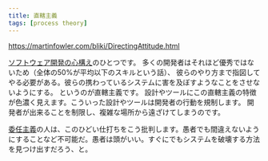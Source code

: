```yaml
---
title: 直轄主義
tags: [process theory]
---
```


https://martinfowler.com/bliki/DirectingAttitude.html

[ソフトウェア開発の心構え](/SoftwareDevelopmentAttitude)のひとつです。
多くの開発者はそれほど優秀ではないため（全体の50%が平均以下のスキルという話）、
彼らのやり方まで指図してやる必要がある。彼らの携わっているシステムに害を及ぼすようなことをさせないようにする。
というのが直轄主義です。
設計やツールにこの直轄主義の特徴が色濃く見えます。こういった設計やツールは開発者の行動を規制します。
開発者が出来ることを制限し、複雑な場所から遠ざけてしまうのです。

[委任主義](/EnablingAttitude)の人は、このひどい仕打ちをこう批判します。愚者でも間違えないようにすることなど不可能だ。愚者は頭がいい。すぐにでもシステムを破壊する方法を見つけ出すだろう、と。
